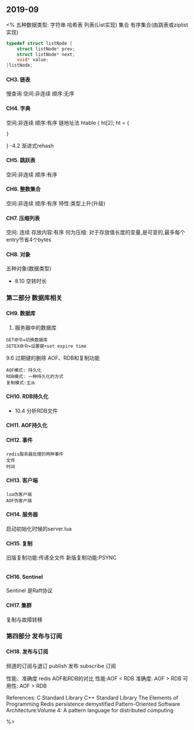 ## 2019-09
<%
五种数据类型:
    字符串
    哈希表
    列表(List实现)
    集合
    有序集合(由跳表或ziplist实现)
~~~C
typedef struct listNode {
    struct listNode* prev;
    struct listNode* next;
    void* value;
}listNode;

~~~
#### CH3. 链表
慢查询
空间:非连续
顺序:无序

#### CH4. 字典
空间:非连续
顺序:有序
链地址法
htable {
    ht[2];
    ht = {

    }
}
-4.2 渐进式rehash

#### CH5. 跳跃表
空间:非连续
顺序:有序

#### CH6. 整数集合
空间:非连续
顺序:有序
特性:类型上升(升级)

#### CH7. 压缩列表
空间: 连续
存放内容:有序
何为压缩: 对于存放值长度的变量,是可变的,最多每个entry节省4个bytes

#### CH8. 对象
五种对象(数据类型)
- 8.10 空转时长

### 第二部分 数据库相关
#### CH9. 数据库
1. 服务器中的数据库
~~~
GET命令=切换数据库
SETEX命令=设置键+set expire time
~~~
9.6 过期键的删除
AOF、RDB和复制功能

~~~
AOF模式: 持久化
RDB模式: 一种持久化的方式
复制模式:主从
~~~
#### CH10. RDB持久化
- 10.4 分析RDB文件

#### CH11. AOF持久化

#### CH12. 事件
~~~
redis服务器处理的两种事件
文件
时间
~~~
#### CH13. 客户端
~~~
lua伪客户端
AOF伪客户端
~~~
#### CH14. 服务器
启动初始化时候的server.lua

#### CH15. 复制
旧版复制功能:传递全文件
新版复制功能:PSYNC

~~~
~~~
#### CH16. Sentinel
Sentinel 是Raft协议

#### CH17. 集群
复制与故障转移

### 第四部分 发布与订阅
#### CH18. 发布与订阅
频道的订阅与退订
publish 发布
subscribe 订阅

性能、准确度
redis AOF和RDB的对比
性能:AOF < RDB
准确度: AOF > RDB
可用性: AOF > RDB

References:
    C Standard Library
    C++ Standard Library
    The Elements of Programming
    Redis persistence demystified
    Pattern-Oriented Software Architecture:Volume 4: A pattern language for distributed computing


%>